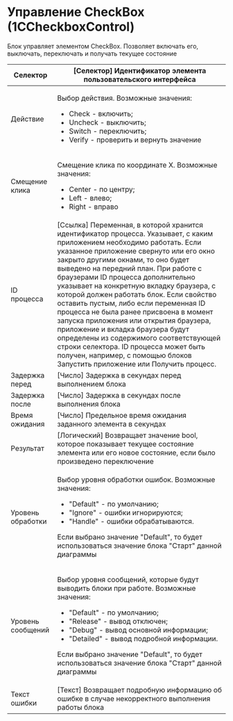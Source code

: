 # Управление CheckBox (1CCheckboxControl)

Блок управляет элементом CheckBox. Позволяет включать его, выключать, переключать и получать текущее состояние

| Селектор          | \[Селектор] Идентификатор элемента пользовательского интерфейса                                                                                                                                                                                                                                                                                                                                                                                                                                                                                                                                                                                                                                                   |
| ----------------- | ----------------------------------------------------------------------------------------------------------------------------------------------------------------------------------------------------------------------------------------------------------------------------------------------------------------------------------------------------------------------------------------------------------------------------------------------------------------------------------------------------------------------------------------------------------------------------------------------------------------------------------------------------------------------------------------------------------------- |
| Действие          | <p>Выбор действия. Возможные значения:</p><ul><li>Check - включить;</li><li>Uncheck - выключить;</li><li>Switch - переключить;</li><li>Verify - проверить и вернуть значение</li></ul>                                                                                                                                                                                                                                                                                                                                                                                                                                                                                                                            |
| Смещение клика    | <p>Смещение клика по координате X. Возможные значения: </p><ul><li>Center - по центру; </li><li>Left - влево; </li><li>Right - вправо</li></ul>                                                                                                                                                                                                                                                                                                                                                                                                                                                                                                                                                                   |
| ID процесса       | \[Ссылка] Переменная, в которой хранится идентификатор процесса. Указывает, с каким приложением необходимо работать. Если указанное приложение свернуто или его окно закрыто другими окнами, то оно будет выведено на передний план. При работе с браузерами ID процесса дополнительно указывает на конкретную вкладку браузера, с которой должен работать блок. Если свойство оставить пустым, либо если переменная ID процесса не была ранее присвоена в момент запуска приложения или открытия браузера, приложение и вкладка браузера будут определены из содержимого соответствующей строки селектора. ID процесса может быть получен, например, с помощью блоков Запустить приложение или Получить процесс. |
| Задержка перед    | \[Число] Задержка в секундах перед выполнением блока                                                                                                                                                                                                                                                                                                                                                                                                                                                                                                                                                                                                                                                              |
| Задержка после    | \[Число] Задержка в секундах после выполнения блока                                                                                                                                                                                                                                                                                                                                                                                                                                                                                                                                                                                                                                                               |
| Время ожидания    | \[Число] Предельное время ожидания заданного элемента в секундах                                                                                                                                                                                                                                                                                                                                                                                                                                                                                                                                                                                                                                                  |
| Результат         | \[Логический] Возвращает значение bool, которое показывает текущее состояние элемента или его новое состояние, если было произведено переключение                                                                                                                                                                                                                                                                                                                                                                                                                                                                                                                                                                 |
| Уровень обработки | <p>Выбор уровня обработки ошибок. Возможные значения: </p><ul><li>"Default" - по умолчанию; </li><li>"Ignore" - ошибки игнорируются; </li><li>"Handle" - ошибки обрабатываются. </li></ul><p>Если выбрано значение "Default", то будет использоваться значение блока "Старт" данной диаграммы</p>                                                                                                                                                                                                                                                                                                                                                                                                                 |
| Уровень сообщений | <p>Выбор уровня сообщений, которые будут выводить блоки при работе. Возможные значения: </p><ul><li>"Default" - по умолчанию; </li><li>"Release" - вывод отключен; </li><li>"Debug" - вывод основной информации; </li><li>"Detailed" - вывод подробной информации. </li></ul><p>Если выбрано значение "Default", то будет использоваться значение блока "Старт" данной диаграммы</p>                                                                                                                                                                                                                                                                                                                              |
| Текст ошибки      | \[Текст] Возвращает подробную информацию об ошибке в случае некорректного выполнения работы блока                                                                                                                                                                                                                                                                                                                                                                                                                                                                                                                                                                                                                 |
